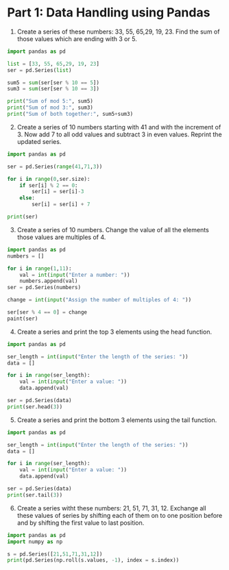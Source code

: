 # Part 1: Data Handling using Pandas 
1. Create a series of these numbers: 33, 55, 65,29, 19, 23. Find the sum of those values which are ending with 3 or 5. 

```python
import pandas as pd 

list = [33, 55, 65,29, 19, 23]
ser = pd.Series(list)

sum5 = sum(ser[ser % 10 == 5])
sum3 = sum(ser[ser % 10 == 3])

print("Sum of mod 5:", sum5)
print("Sum of mod 3:", sum3)
print("Sum of both together:", sum5+sum3)
```

2. Create a series of 10 numbers starting with 41 and with the increment of 3. Now add 7 to all odd values and subtract 3 in even values. Reprint the updated series. 

```python
import pandas as pd

ser = pd.Series(range(41,71,3))

for i in range(0,ser.size):
    if ser[i] % 2 == 0:
        ser[i] = ser[i]-3
    else:
        ser[i] = ser[i] + 7

print(ser)
```

3. Create a series of 10 numbers. Change the value of all the elements those values are multiples of 4. 

```python
import pandas as pd
numbers = []

for i in range(1,11):
    val = int(input("Enter a number: "))
    numbers.append(val)
ser = pd.Series(numbers)

change = int(input("Assign the number of multiples of 4: "))

ser[ser % 4 == 0] = change
paint(ser)
```

4. Create a series and print the top 3 elements using the head function. 

```python
import pandas as pd

ser_length = int(input("Enter the length of the series: "))
data = []

for i in range(ser_length):
    val = int(input("Enter a value: "))
    data.append(val)

ser = pd.Series(data)
print(ser.head(3))
```

5. Create a series and print the bottom 3 elements using the tail function. 

```python
import pandas as pd

ser_length = int(input("Enter the length of the series: "))
data = []

for i in range(ser_length):
    val = int(input("Enter a value: "))
    data.append(val)

ser = pd.Series(data)
print(ser.tail(3))
```

6. Create a series witht these numbers: 21, 51, 71, 31, 12. Exchange all these values of series by shifting each of them on to one position before and by shifting the first value to last position. 

```python
import pandas as pd 
import numpy as np 

s = pd.Series([21,51,71,31,12])
print(pd.Series(np.roll(s.values, -1), index = s.index))
```